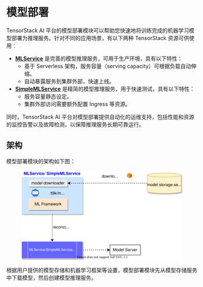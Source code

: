 # 模型部署

TensorStack AI 平台的模型部署模块可以帮助您快速地将训练完成的机器学习模型部署为推理服务。针对不同的应用场景，有以下两种 TensorStack 资源可供使用：

* **[MLService](./mlservice.md)** 是完善的模型推理服务，可用于生产环境，具有以下特性：
    * 基于 Serverless 架构，服务容量（serving capacity）可根据负载自动伸缩。
    * 自动暴露服务到集群外部，快速上线。
* **[SimpleMLService](./simplemlservice.md)** 是精简的模型推理服务，用于快速测试，具有以下特性：
    * 服务容量静态设定。
    * 集群外部访问需要额外配置 Ingress 等资源。

同时，TensorStack AI 平台对模型部署提供自动化的运维支持，包括性能和资源的监控告警以及故障检测，以保障推理服务长期可靠运行。

## 架构

模型部署模块的架构如下图：

<figure class="architecture">
  <img alt="architecture" src="../../assets/modules/deployment/architecture.drawio.svg" class="architecture">
</figure>

根据用户提供的模型存储和机器学习框架等设置，模型部署模块先从模型存储服务中下载模型，然后创建模型推理服务。


